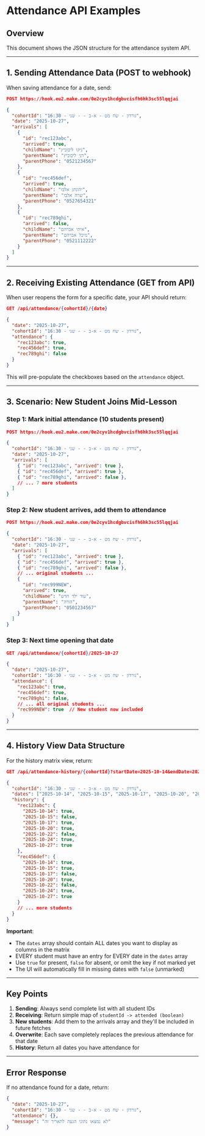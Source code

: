 # Attendance API Examples

## Overview

This document shows the JSON structure for the attendance system API.

---

## 1. Sending Attendance Data (POST to webhook)

When saving attendance for a date, send:

```json
POST https://hook.eu2.make.com/0e2cyv1hcdgbvcisfh6hk3sc55lqqjai

{
  "cohortId": "גורדון - שח מט - א-ב - - שני - 16:30",
  "date": "2025-10-27",
  "arrivals": [
    {
      "id": "rec123abc",
      "arrived": true,
      "childName": "ניקו ליבוביץ",
      "parentName": "דני ליבוביץ",
      "parentPhone": "0521234567"
    },
    {
      "id": "rec456def",
      "arrived": true,
      "childName": "יהונתן אלבז",
      "parentName": "שרה אלבז",
      "parentPhone": "0527654321"
    },
    {
      "id": "rec789ghi",
      "arrived": false,
      "childName": "איתי אברהם",
      "parentName": "מיכל אברהם",
      "parentPhone": "0521112222"
    }
  ]
}
```

---

## 2. Receiving Existing Attendance (GET from API)

When user reopens the form for a specific date, your API should return:

```json
GET /api/attendance/{cohortId}/{date}

{
  "date": "2025-10-27",
  "cohortId": "גורדון - שח מט - א-ב - - שני - 16:30",
  "attendance": {
    "rec123abc": true,
    "rec456def": true,
    "rec789ghi": false
  }
}
```

This will pre-populate the checkboxes based on the `attendance` object.

---

## 3. Scenario: New Student Joins Mid-Lesson

### Step 1: Mark initial attendance (10 students present)

```json
POST https://hook.eu2.make.com/0e2cyv1hcdgbvcisfh6hk3sc55lqqjai

{
  "cohortId": "גורדון - שח מט - א-ב - - שני - 16:30",
  "date": "2025-10-27",
  "arrivals": [
    { "id": "rec123abc", "arrived": true },
    { "id": "rec456def", "arrived": true },
    { "id": "rec789ghi", "arrived": false },
    // ... 7 more students
  ]
}
```

### Step 2: New student arrives, add them to attendance

```json
POST https://hook.eu2.make.com/0e2cyv1hcdgbvcisfh6hk3sc55lqqjai

{
  "cohortId": "גורדון - שח מט - א-ב - - שני - 16:30",
  "date": "2025-10-27",
  "arrivals": [
    { "id": "rec123abc", "arrived": true },
    { "id": "rec456def", "arrived": true },
    { "id": "rec789ghi", "arrived": false },
    // ... original students ...
    {
      "id": "rec999NEW",
      "arrived": true,
      "childName": "עוד ילד חדש",
      "parentName": "הורה",
      "parentPhone": "0501234567"
    }
  ]
}
```

### Step 3: Next time opening that date

```json
GET /api/attendance/{cohortId}/2025-10-27

{
  "date": "2025-10-27",
  "cohortId": "גורדון - שח מט - א-ב - - שני - 16:30",
  "attendance": {
    "rec123abc": true,
    "rec456def": true,
    "rec789ghi": false,
    // ... all original students ...
    "rec999NEW": true  // New student now included
  }
}
```

---

## 4. History View Data Structure

For the history matrix view, return:

```json
GET /api/attendance-history/{cohortId}?startDate=2025-10-14&endDate=2025-10-27

{
  "cohortId": "גורדון - שח מט - א-ב - - שני - 16:30",
  "dates": ["2025-10-14", "2025-10-15", "2025-10-17", "2025-10-20", "2025-10-22", "2025-10-24", "2025-10-27"], // All dates to show in columns
  "history": {
    "rec123abc": {
      "2025-10-14": true,
      "2025-10-15": false,
      "2025-10-17": true,
      "2025-10-20": true,
      "2025-10-22": false,
      "2025-10-24": true,
      "2025-10-27": true
    },
    "rec456def": {
      "2025-10-14": true,
      "2025-10-15": true,
      "2025-10-17": false,
      "2025-10-20": true,
      "2025-10-22": false,
      "2025-10-24": true,
      "2025-10-27": true
    }
    // ... more students
  }
}
```

**Important**:

- The `dates` array should contain ALL dates you want to display as columns in the matrix
- EVERY student must have an entry for EVERY date in the `dates` array
- Use `true` for present, `false` for absent, or omit the key if not marked yet
- The UI will automatically fill in missing dates with `false` (unmarked)

---

## Key Points

1. **Sending**: Always send complete list with all student IDs
2. **Receiving**: Return simple map of `studentId -> attended (boolean)`
3. **New students**: Add them to the arrivals array and they'll be included in future fetches
4. **Overwrite**: Each save completely replaces the previous attendance for that date
5. **History**: Return all dates you have attendance for

---

## Error Response

If no attendance found for a date, return:

```json
{
  "date": "2025-10-27",
  "cohortId": "גורדון - שח מט - א-ב - - שני - 16:30",
  "attendance": {},
  "message": "לא נמצאו נתוני הגעה לתאריך זה"
}
```
